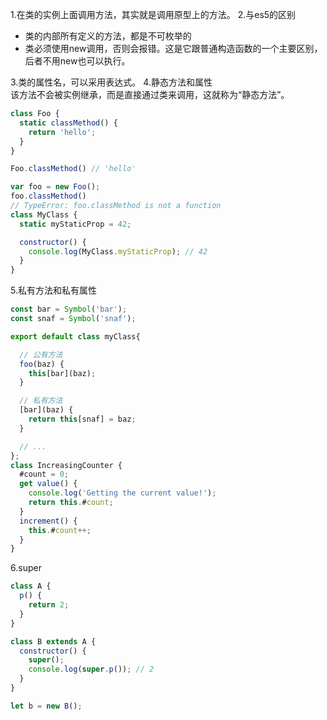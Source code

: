 1.在类的实例上面调用方法，其实就是调用原型上的方法。
2.与es5的区别
 - 类的内部所有定义的方法，都是不可枚举的  
 - 类必须使用new调用，否则会报错。这是它跟普通构造函数的一个主要区别，后者不用new也可以执行。
 
3.类的属性名，可以采用表达式。
4.静态方法和属性  
该方法不会被实例继承，而是直接通过类来调用，这就称为“静态方法”。
```js
class Foo {
  static classMethod() {
    return 'hello';
  }
}

Foo.classMethod() // 'hello'

var foo = new Foo();
foo.classMethod()
// TypeError: foo.classMethod is not a function
class MyClass {
  static myStaticProp = 42;

  constructor() {
    console.log(MyClass.myStaticProp); // 42
  }
}
```
5.私有方法和私有属性 
```js
const bar = Symbol('bar');
const snaf = Symbol('snaf');

export default class myClass{

  // 公有方法
  foo(baz) {
    this[bar](baz);
  }

  // 私有方法
  [bar](baz) {
    return this[snaf] = baz;
  }

  // ...
};
class IncreasingCounter {
  #count = 0;
  get value() {
    console.log('Getting the current value!');
    return this.#count;
  }
  increment() {
    this.#count++;
  }
}

```
6.super  
```js
class A {
  p() {
    return 2;
  }
}

class B extends A {
  constructor() {
    super();
    console.log(super.p()); // 2
  }
}

let b = new B();
```
